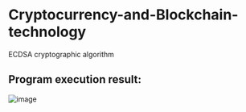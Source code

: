 # Cryptocurrency-and-Blockchain-technology
ECDSA cryptographic algorithm

## Program execution result:

![image](https://github.com/stanislavorlov/Cryptocurrency-and-Blockchain-technology/assets/4947509/eb395843-f17c-43a6-851d-628426368fc5)
